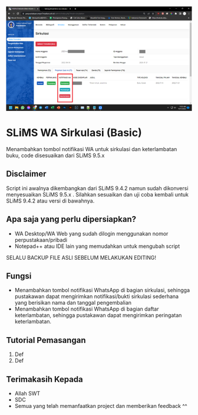 [![N|Solid](https://github.com/fahmiyufrizal/slims-wa-sirkulasi-basic/blob/main/Screenshot%20(378).png)](#)
# SLiMS WA Sirkulasi (Basic)

Menambahkan tombol notifikasi WA untuk sirkulasi dan keterlambatan buku, code disesuaikan dari SLiMS 9.5.x

## Disclaimer

Script ini awalnya dikembangkan dari SLiMS 9.4.2 namun sudah dikonversi menyesuaikan SLiMS 9.5.x . Silahkan sesuaikan dan uji coba kembali untuk SLiMS 9.4.2 atau versi di bawahnya.

## Apa saja yang perlu dipersiapkan?
- WA Desktop/WA Web yang sudah dilogin menggunakan nomor perpustakaan/pribadi
- Notepad++ atau IDE lain yang memudahkan untuk mengubah script

SELALU BACKUP FILE ASLI SEBELUM MELAKUKAN EDITING!

## Fungsi

- Menambahkan tombol notifikasi WhatsApp di bagian sirkulasi, sehingga pustakawan dapat mengirimkan notifikasi/bukti sirkulasi sederhana yang berisikan nama dan tanggal pengembalian
- Menambahkan tombol notifikasi WhatsApp di bagian daftar keterlambatan, sehingga pustakawan dapat mengirimkan peringatan keterlambatan.

## Tutorial Pemasangan

1. Def
2. Def

## Terimakasih Kepada

- Allah SWT
- SDC
- Semua yang telah memanfaatkan project dan memberikan feedback ^^

